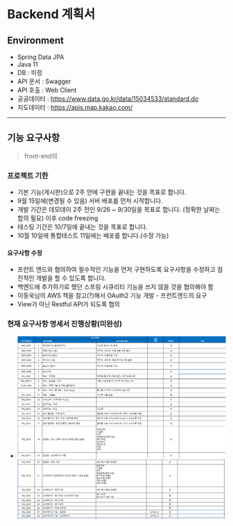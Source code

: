 # Backend 계획서

## Environment

- Spring Data JPA
- Java 11 
- DB : 미정
- API 문서 : Swagger
- API 호출 : Web Client
- 공공데이터 : https://www.data.go.kr/data/15034533/standard.do
- 지도데이터 : https://apis.map.kakao.com/
--- 

## 기능 요구사항 
> front-end의 

### 프로젝트 기한
* 기본 기능(게시판)으로 2주 안에 구현을 끝내는 것을 목표로 합니다.
* 9월 15일에(변경될 수 있음) 서버 배포를 먼저 시작합니다.
* 개발 기간은 데모데이 2주 전인 9/26 ~ 9/30일을 목표로 합니다. (정확한 날짜는 합의 필요) 이후 code freezing 
* 테스팅 기간은 10/7일에 끝내는 것을 목표로 합니다.
* 10월 10일에 통합테스트 11일에는 배포를 합니다.(수정 가능)

#### 요구사항 수정 

- 프런트 엔드와 협의하여 필수적인 기능을 먼저 구현하도록 요구사항을 수정하고 점진적인 개발을 할 수 있도록 합니다.
- 백엔드에 추가하기로 했던 스프링 시큐리티 기능을 쓰지 않을 것을 협의해야 함
- 이동욱님의 AWS 책을 참고(?)해서 OAuth2 기능 개발 - 프런트엔드의 요구
- View가 아닌 Restful API가 되도록 협의 

### 현재 요구사항 명세서 진행상황(미완성)

- ![images/specification1.png](images/specification1.png)
![img.png](img.png)


